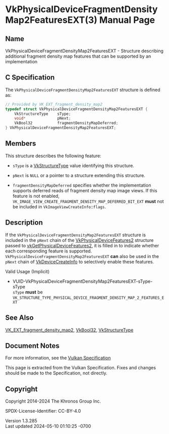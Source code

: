 # VkPhysicalDeviceFragmentDensityMap2FeaturesEXT(3) Manual Page

## Name

VkPhysicalDeviceFragmentDensityMap2FeaturesEXT - Structure describing
additional fragment density map features that can be supported by an
implementation



## <a href="#_c_specification" class="anchor"></a>C Specification

The `VkPhysicalDeviceFragmentDensityMap2FeaturesEXT` structure is
defined as:

``` c
// Provided by VK_EXT_fragment_density_map2
typedef struct VkPhysicalDeviceFragmentDensityMap2FeaturesEXT {
    VkStructureType    sType;
    void*              pNext;
    VkBool32           fragmentDensityMapDeferred;
} VkPhysicalDeviceFragmentDensityMap2FeaturesEXT;
```

## <a href="#_members" class="anchor"></a>Members

This structure describes the following feature:

- `sType` is a [VkStructureType](https://registry.khronos.org/vulkan/specs/1.3-extensions/man/html/VkStructureType.html) value identifying
  this structure.

- `pNext` is `NULL` or a pointer to a structure extending this
  structure.

- <span id="features-fragmentDensityMapDeferred"></span>
  `fragmentDensityMapDeferred` specifies whether the implementation
  supports deferred reads of fragment density map image views. If this
  feature is not enabled,
  `VK_IMAGE_VIEW_CREATE_FRAGMENT_DENSITY_MAP_DEFERRED_BIT_EXT` **must**
  not be included in `VkImageViewCreateInfo`::`flags`.

## <a href="#_description" class="anchor"></a>Description

If the `VkPhysicalDeviceFragmentDensityMap2FeaturesEXT` structure is
included in the `pNext` chain of the
[VkPhysicalDeviceFeatures2](https://registry.khronos.org/vulkan/specs/1.3-extensions/man/html/VkPhysicalDeviceFeatures2.html) structure
passed to
[vkGetPhysicalDeviceFeatures2](https://registry.khronos.org/vulkan/specs/1.3-extensions/man/html/vkGetPhysicalDeviceFeatures2.html), it is
filled in to indicate whether each corresponding feature is supported.
`VkPhysicalDeviceFragmentDensityMap2FeaturesEXT` **can** also be used in
the `pNext` chain of [VkDeviceCreateInfo](https://registry.khronos.org/vulkan/specs/1.3-extensions/man/html/VkDeviceCreateInfo.html) to
selectively enable these features.

Valid Usage (Implicit)

- <a
  href="#VUID-VkPhysicalDeviceFragmentDensityMap2FeaturesEXT-sType-sType"
  id="VUID-VkPhysicalDeviceFragmentDensityMap2FeaturesEXT-sType-sType"></a>
  VUID-VkPhysicalDeviceFragmentDensityMap2FeaturesEXT-sType-sType  
  `sType` **must** be
  `VK_STRUCTURE_TYPE_PHYSICAL_DEVICE_FRAGMENT_DENSITY_MAP_2_FEATURES_EXT`

## <a href="#_see_also" class="anchor"></a>See Also

[VK_EXT_fragment_density_map2](https://registry.khronos.org/vulkan/specs/1.3-extensions/man/html/VK_EXT_fragment_density_map2.html),
[VkBool32](https://registry.khronos.org/vulkan/specs/1.3-extensions/man/html/VkBool32.html), [VkStructureType](https://registry.khronos.org/vulkan/specs/1.3-extensions/man/html/VkStructureType.html)

## <a href="#_document_notes" class="anchor"></a>Document Notes

For more information, see the <a
href="https://registry.khronos.org/vulkan/specs/1.3-extensions/html/vkspec.html#VkPhysicalDeviceFragmentDensityMap2FeaturesEXT"
target="_blank" rel="noopener">Vulkan Specification</a>

This page is extracted from the Vulkan Specification. Fixes and changes
should be made to the Specification, not directly.

## <a href="#_copyright" class="anchor"></a>Copyright

Copyright 2014-2024 The Khronos Group Inc.

SPDX-License-Identifier: CC-BY-4.0

Version 1.3.285  
Last updated 2024-05-10 01:10:25 -0700
